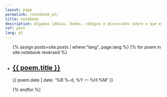 ```yaml
---
layout: page
permalink: /notebook_pt/
title: notebook
description: Algumas idéias, dados, códigos e discussões sobre o que estou fazendo
ref: post
lang: pt
---
```


<ul class="post-list">
{% assign posts=site.posts | where:"lang", page.lang %}
{% for poem in site.notebook reversed %}
    <li>
        <h2><a class="poem-title" href="{{ poem.url | prepend: site.baseurl }}">{{ poem.title }}</a></h2>
        <p class="post-meta">{{ poem.date | date: '%B %-d, %Y — %H:%M' }}</p>
      </li>
{% endfor %}
</ul>



